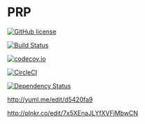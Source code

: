 # PRP

[![GitHub license](https://img.shields.io/badge/license-GPLv3-blue.svg?style=flat-square)](https://raw.githubusercontent.com/acdcjunior/prp/master/LICENSE)

[![Build Status](https://travis-ci.org/acdcjunior/prp.svg?branch=master)](https://travis-ci.org/acdcjunior/prp)

[![codecov.io](https://codecov.io/github/acdcjunior/prp/coverage.svg?branch=master)](https://codecov.io/github/acdcjunior/prp?branch=master)

[![CircleCI](https://img.shields.io/circleci/project/acdcjunior/prp.svg?style=flat-square)](https://circleci.com/gh/acdcjunior/prp)

[![Dependency Status](https://www.versioneye.com/user/projects/56db690d309a580038affe40/badge.svg?style=flat)](https://www.versioneye.com/user/projects/56db690d309a580038affe40)

http://yuml.me/edit/d5420fa9

http://plnkr.co/edit/7x5XEnaJLYfXVFjMbwCN